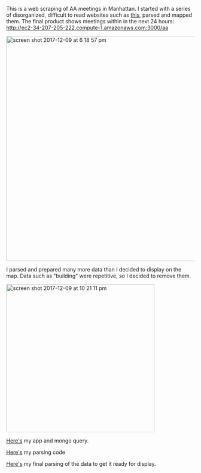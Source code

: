 This is a web scraping of AA meetings in Manhattan. I started with a series of disorganized, difficult to read websites such as [this](http://visualizedata.github.io/datastructures/data/m01.html), parsed and mapped them. The final product shows meetings within in the next 24 hours: http://ec2-34-207-205-222.compute-1.amazonaws.com:3000/aa

<img width="602" alt="screen shot 2017-12-09 at 6 18 57 pm" src="https://user-images.githubusercontent.com/15457713/33800655-3bcc7d56-dd12-11e7-9c41-5f057e986451.png">

I parsed and prepared many more data than I decided to display on the map. Data such as "building" were repetitive, so I decided to remove them. 

<img width="396" alt="screen shot 2017-12-09 at 10 21 11 pm" src="https://user-images.githubusercontent.com/15457713/33801642-6f47e5ea-dd2f-11e7-86bc-e93c9875f75c.png">


[Here's](https://raw.githubusercontent.com/ryezzz/data-structures/master/aaMeetings/generatingmapfiles/app.js) my app and mongo query.

[Here's](https://raw.githubusercontent.com/ryezzz/data-structures/master/aaMeetings/finalparse.js
) my parsing code

[Here's](https://raw.githubusercontent.com/ryezzz/data-structures/master/aaMeetings/generatingmapfiles/index3.html) my final parsing of the data to get it ready for display.
